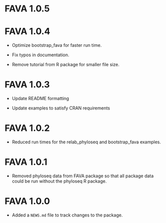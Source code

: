 # FAVA 1.0.5

# FAVA 1.0.4

* Optimize bootstrap_fava for faster run time. 

* Fix typos in documentation. 

* Remove tutorial from R package for smaller file size. 

# FAVA 1.0.3

* Update README formatting

* Update examples to satisfy CRAN requirements 

# FAVA 1.0.2

* Reduced run times for the relab_phyloseq and bootstrap_fava examples. 

# FAVA 1.0.1

* Removed phyloseq data from FAVA package so that all package data could be run without the phyloseq R package. 

# FAVA 1.0.0

* Added a `NEWS.md` file to track changes to the package.
